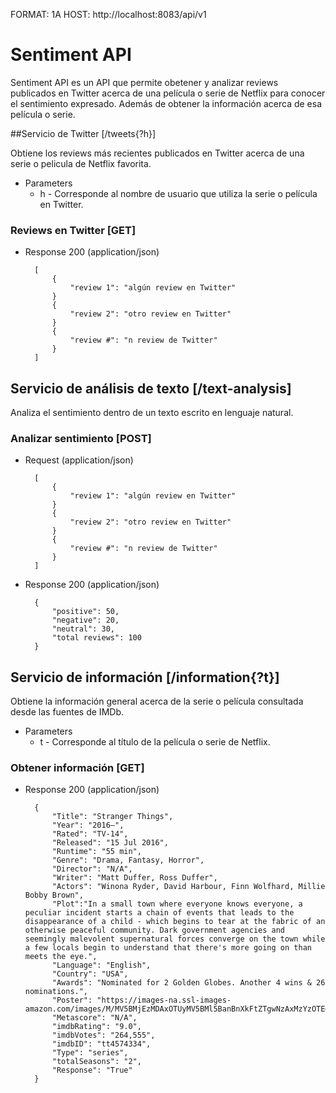 FORMAT: 1A
HOST: http://localhost:8083/api/v1

# Sentiment API

Sentiment API es un API que permite obetener y analizar reviews 
publicados en Twitter acerca de una película o serie de Netflix para
conocer el sentimiento expresado. Además de obtener la información
acerca de esa película o serie.

##Servicio de Twitter [/tweets{?h}]

Obtiene los reviews más recientes publicados en Twitter acerca de una
serie o pelicula de Netflix favorita.

+ Parameters
    + h - Corresponde al nombre de usuario que utiliza la serie o película
    en Twitter.
    

### Reviews en Twitter [GET]
+ Response 200 (application/json)

        [
            {
                "review 1": "algún review en Twitter"
            }
            {
                "review 2": "otro review en Twitter"
            }
            {
                "review #": "n review de Twitter"
            }
        ]

## Servicio de análisis de texto [/text-analysis]

Analiza el sentimiento dentro de un texto escrito en lenguaje natural.

### Analizar sentimiento [POST]

+ Request (application/json)

        [
            {
                "review 1": "algún review en Twitter"
            }
            {
                "review 2": "otro review en Twitter"
            }
            {
                "review #": "n review de Twitter"
            }
        ]

+ Response 200 (application/json)

        {
            "positive": 50,
            "negative": 20,
            "neutral": 30,
            "total reviews": 100
        }

## Servicio de información [/information{?t}]

Obtiene la información general acerca de la serie o película consultada
desde las fuentes de IMDb.

+ Parameters
    + t - Corresponde al título de la película o serie de Netflix.

### Obtener información [GET]
+ Response 200 (application/json)

        {
            "Title": "Stranger Things",
            "Year": "2016–",
            "Rated": "TV-14",
            "Released": "15 Jul 2016",
            "Runtime": "55 min",
            "Genre": "Drama, Fantasy, Horror",
            "Director": "N/A",
            "Writer": "Matt Duffer, Ross Duffer",
            "Actors": "Winona Ryder, David Harbour, Finn Wolfhard, Millie Bobby Brown",
            "Plot":"In a small town where everyone knows everyone, a peculiar incident starts a chain of events that leads to the disappearance of a child - which begins to tear at the fabric of an otherwise peaceful community. Dark government agencies and seemingly malevolent supernatural forces converge on the town while a few locals begin to understand that there's more going on than meets the eye.",
            "Language": "English",
            "Country": "USA",
            "Awards": "Nominated for 2 Golden Globes. Another 4 wins & 26 nominations.",
            "Poster": "https://images-na.ssl-images-amazon.com/images/M/MV5BMjEzMDAxOTUyMV5BMl5BanBnXkFtZTgwNzAxMzYzOTE@._V1_SX300.jpg",
            "Metascore": "N/A",
            "imdbRating": "9.0",
            "imdbVotes": "264,555",
            "imdbID": "tt4574334",
            "Type": "series",
            "totalSeasons": "2",
            "Response": "True"
        }

